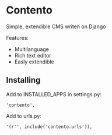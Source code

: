 Contento
========

Simple, extendible CMS writen on Django

Features:
* Multilanguage
* Rich text editor
* Easly extendible

Installing
----------

Add to INSTALLED_APPS in settings.py:
    
    'contento',

Add to urls.py:
    
    '(r'', include('contento.urls')),

